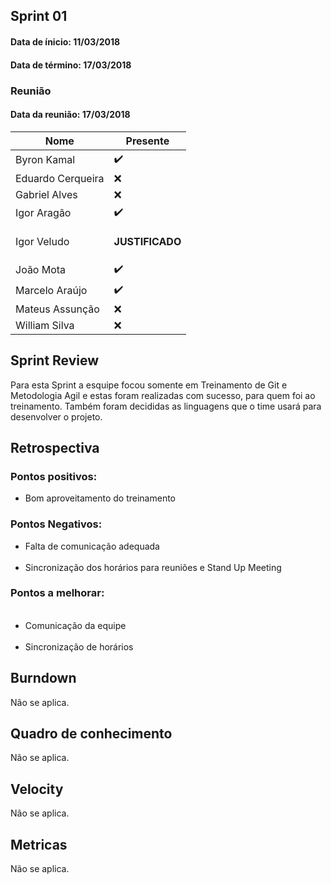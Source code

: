 ## Sprint 01

#### Data de ínicio: 11/03/2018

#### Data de término: 17/03/2018


### Reunião
#### Data da reunião: 17/03/2018

|Nome|Presente|
|----|-|
|Byron Kamal|:heavy_check_mark: | 
|Eduardo Cerqueira| :x: |
|Gabriel Alves| :x: |
|Igor Aragão| :heavy_check_mark: |
|Igor Veludo|<p><strong>JUSTIFICADO</strong></p>|
|João Mota| :heavy_check_mark: |
|Marcelo Araújo| :heavy_check_mark: |
|Mateus Assunção| :x: |
|William Silva|:x: |

## Sprint Review 
Para esta Sprint a esquipe focou somente em Treinamento de Git e Metodologia Agil e estas foram 
realizadas com sucesso, para quem foi ao treinamento. Também foram decididas as linguagens
que o time usará para desenvolver o projeto.

## Retrospectiva 
### Pontos positivos: 
<ul>
  <li>Bom aproveitamento do treinamento</li>
</ul>

### Pontos Negativos:
<ul>
  <li>Falta de comunicação adequada</li>
  <li>Sincronização dos horários para reuniões e Stand Up Meeting</li>
 </ul>
 
 ### Pontos a melhorar:
  <ul> 
  <li>Comunicação da equipe</li>
  <li>Sincronização de horários</li>
  </ul>
 
 ## Burndown 
 Não se aplica.
 
 ## Quadro de conhecimento
 Não se aplica.
 
 ## Velocity
 Não se aplica.
 
 ## Metricas 
 Não se aplica.
 
